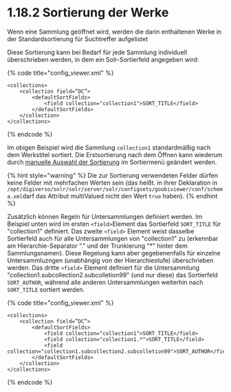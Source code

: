 # 1.18.2 Sortierung der Werke

Wenn eine Sammlung geöffnet wird, werden die darin enthaltenen Werke in der Standardsortierung für Suchtreffer aufgelistet

Diese Sortierung kann bei Bedarf für jede Sammlung individuell überschrieben werden, in dem ein Solr-Sortierfeld angegeben wird:

{% code title="config\_viewer.xml" %}
```markup
<collections>
    <collection field=”DC”>
        <defaultSortFields>
            <field collection="collection1">SORT_TITLE</field>
        </defaultSortFields>
    </collection>
</collections>
```
{% endcode %}

Im obigen Beispiel wird die Sammlung `collection1` standardmäßig nach dem Werkstitel sortiert. Die Erstsortierung nach dem Öffnen kann wiederum durch [manuelle Auswahl der Sortierung](../17/1.md) im Sortiermenü geändert werden.

{% hint style="warning" %}
Die zur Sortierung verwendeten Felder dürfen keine Felder mit mehrfachen Werten sein \(das heißt. in ihrer Deklaration in `/opt/digiverso/solr/solr/server/solr/configsets/goobiviewer/conf/schema.xml`darf das Attribut multiValued nicht den Wert `true` haben\).
{% endhint %}

Zusätzlich können Regeln für Untersammlungen definiert werden. Im Beispiel unten wird im ersten `<field>`Element das Sortierfeld `SORT_TITLE` für "collection1" definiert. Das zweite `<field>` Element weist dasselbe Sortierfeld auch für alle Untersammlungen von "collection1" zu \(erkennbar am Hierarchie-Separator "." und der Trunkierung "\*" hinter dem Sammlungsnamen\). Diese Regelung kann aber gegebenenfalls für einzelne Untersammluzngen \(unabhängig von der Hierarchiestufe\) überschrieben werden. Das dritte `<field>` Element definiert für die Untersammlung "collection1.subcollection2.subcolletion99" \(und nur diese\) das Sortierfeld `SORT_AUTHOR`, während alle anderen Untersammlungen weiterhin nach `SORT_TITLE` sortiert werden. 

{% code title="config\_viewer.xml" %}
```markup
<collections>
    <collection field=”DC”>
        <defaultSortFields>
            <field collection="collection1">SORT_TITLE</field>
            <field collection="collection1.*">SORT_TITLE</field>
            <field collection="collection1.subcollection2.subcolletion99">SORT_AUTHOR</field>   
        </defaultSortFields>
    </collection>
</collections>
```
{% endcode %}

